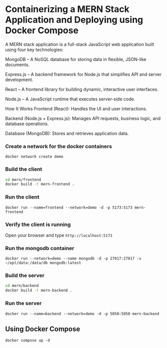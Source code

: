 # Containerizing a MERN Stack Application and Deploying using Docker Compose

A MERN stack application is a full-stack JavaScript web application built using four key technologies:

MongoDB – A NoSQL database for storing data in flexible, JSON-like documents.

Express.js – A backend framework for Node.js that simplifies API and server development.

React – A frontend library for building dynamic, interactive user interfaces.

Node.js – A JavaScript runtime that executes server-side code.

How It Works
Frontend (React): Handles the UI and user interactions.

Backend (Node.js + Express.js): Manages API requests, business logic, and database operations.

Database (MongoDB): Stores and retrieves application data.



### Create a network for the docker containers

```docker network create demo```

### Build the client 

```sh
cd mern/frontend
docker build -t mern-frontend .
```

### Run the client

```docker run --name=frontend --network=demo -d -p 5173:5173 mern-frontend```

### Verify the client is running

Open your browser and type `http://localhost:5173`

### Run the mongodb container

```docker run --network=demo --name mongodb -d -p 27017:27017 -v ~/opt/data:/data/db mongodb:latest```

### Build the server

```sh
cd mern/backend
docker build -t mern-backend .
```

### Run the server

```docker run --name=backend --network=demo -d -p 5050:5050 mern-backend```

## Using Docker Compose

```docker compose up -d```

